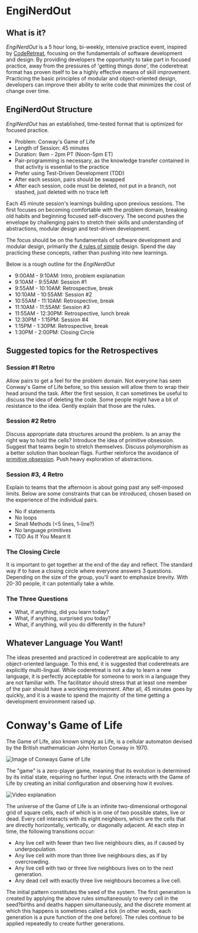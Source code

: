 EngiNerdOut
===========

## What is it?

*EngiNerdOut* is a 5 hour long, bi-weekly, intensive practice event, inspired by [CodeRetreat](http://coderetreat.org/), focusing on the fundamentals of software development and design. By providing developers the opportunity to take part in focused practice, away from the pressures of 'getting things done', the coderetreat format has proven itself to be a highly effective means of skill improvement. Practicing the basic principles of modular and object-oriented design, developers can improve their ability to write code that minimizes the cost of change over time.

## EngiNerdOut Structure

*EngiNerdOut* has an established, time-tested format that is optimized for focused practice.

- Problem: Conway's Game of Life
- Length of Session: 45 minutes
- Duration: 9am - 2pm PT (Noon-5pm ET)
- Pair-programming is necessary, as the knowledge transfer contained in that activity is essential to the practice
- Prefer using Test-Driven Development (TDD)
- After each session, pairs should be swapped
- After each session, code must be deleted, not put in a branch, not stashed, just deleted with no trace left

Each 45 minute session's learnings building upon previous sessions. The first focuses on becoming comfortable with the problem domain, breaking old habits and beginning focused self-discovery. The second pushes the envelope by challenging pairs to stretch their skills and understanding of abstractions, modular design and test-driven development.

The focus should be on the fundamentals of software development and modular design, primarily the [4 rules of simple](http://c2.com/cgi/wiki?XpSimplicityRules) design. Spend the day practicing these concepts, rather than pushing into new learnings.

Below is a rough outline for the *EngiNerdOut*
- 9:00AM - 9:10AM:   Intro, problem explanation
- 9:10AM - 9:55AM:   Session #1
- 9:55AM - 10:10AM:  Retrospective, break
- 10:10AM - 10:55AM: Session #2
- 10:55AM - 11:10AM: Retrospective, break
- 11:10AM - 11:55AM: Session #3
- 11:55AM - 12:30PM: Retrospective, lunch break
- 12:30PM - 1:15PM:  Session #4
- 1:15PM - 1:30PM:   Retrospective, break
- 1:30PM - 2:00PM:   Closing Circle

## Suggested topics for the Retrospectives

### Session #1 Retro
Allow pairs to get a feel for the problem domain. Not everyone has seen Conway's Game of Life before, so this session will allow them to wrap their head around the task. After the first session, it can sometimes be useful to discuss the idea of deleting the code. Some people might have a bit of resistance to the idea. Gently explain that those are the rules.

### Session #2 Retro
Discuss appropriate data structures around the problem. Is an array the right way to hold the cells? Introduce the idea of primitive obsession. Suggest that teams begin to stretch themselves. Discuss polymorphism as a better solution than boolean flags. Further reinforce the avoidance of [primitive obsession](http://c2.com/cgi/wiki?PrimitiveObsession). Push heavy exploration of abstractions.

### Session #3, 4 Retro
Explain to teams that the afternoon is about going past any self-imposed limits. Below are some constraints that can be introduced, chosen based on the experience of the individual pairs.

- No if statements
- No loops
- Small Methods (<5 lines, 1-line?)
- No language primitives
- TDD As If You Meant It
 
### The Closing Circle

It is important to get together at the end of the day and reflect. The standard way if to have a closing circle where everyone answers 3 questions. Depending on the size of the group, you'll want to emphasize brevity. With 20-30 people, it can potentially take a while.

### The Three Questions

- What, if anything, did you learn today?
- What, if anything, surprised you today?
- What, if anything, will you do differently in the future?

## Whatever Language You Want!

The ideas presented and practiced in coderetreat are applicable to any object-oriented language. To this end, it is suggested that coderetreats are explicitly multi-lingual. While coderetreat is not a day to learn a new language, it is perfectly acceptable for someone to work in a language they are not familiar with. The facilitator should stress that at least one member of the pair should have a working environment. After all, 45 minutes goes by quickly, and it is a waste to spend the majority of the time getting a development environment raised up.


# Conway's Game of Life

The Game of Life, also known simply as Life, is a cellular automaton devised by the British mathematician John Horton Conway in 1970.

![Image of Conways Game of Life](http://upload.wikimedia.org/wikipedia/commons/e/e5/Gospers_glider_gun.gif)

The "game" is a zero-player game, meaning that its evolution is determined by its initial state, requiring no further input. One interacts with the Game of Life by creating an initial configuration and observing how it evolves.

![Video explanation](https://www.youtube.com/watch?v=FdMzngWchDk)

The universe of the Game of Life is an infinite two-dimensional orthogonal grid of square cells, each of which is in one of two possible states, live or dead. Every cell interacts with its eight neighbors, which are the cells that are directly horizontally, vertically, or diagonally adjacent. At each step in time, the following transitions occur:

- Any live cell with fewer than two live neighbours dies, as if caused by underpopulation.
- Any live cell with more than three live neighbours dies, as if by overcrowding.
- Any live cell with two or three live neighbours lives on to the next generation.
- Any dead cell with exactly three live neighbours becomes a live cell.

The initial pattern constitutes the seed of the system. The first generation is created by applying the above rules simultaneously to every cell in the seed?births and deaths happen simultaneously, and the discrete moment at which this happens is sometimes called a tick (in other words, each generation is a pure function of the one before). The rules continue to be applied repeatedly to create further generations.
